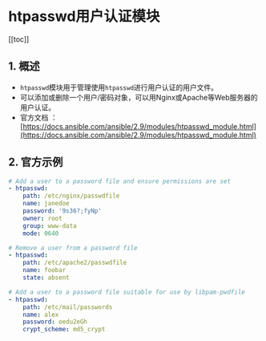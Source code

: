 # htpasswd用户认证模块

[[toc]]

## 1. 概述

- `htpasswd`模块用于管理使用`htpasswd`进行用户认证的用户文件。
- 可以添加或删除一个用户/密码对象，可以用Nginx或Apache等Web服务器的用户认证。
- 官方文档 ：[https://docs.ansible.com/ansible/2.9/modules/htpasswd_module.html](https://docs.ansible.com/ansible/2.9/modules/htpasswd_module.html)


## 2. 官方示例

```yaml
# Add a user to a password file and ensure permissions are set
- htpasswd:
    path: /etc/nginx/passwdfile
    name: janedoe
    password: '9s36?;fyNp'
    owner: root
    group: www-data
    mode: 0640

# Remove a user from a password file
- htpasswd:
    path: /etc/apache2/passwdfile
    name: foobar
    state: absent

# Add a user to a password file suitable for use by libpam-pwdfile
- htpasswd:
    path: /etc/mail/passwords
    name: alex
    password: oedu2eGh
    crypt_scheme: md5_crypt
```

